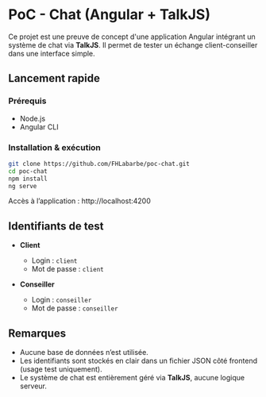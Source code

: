 # PoC - Chat (Angular + TalkJS)

Ce projet est une preuve de concept d'une application Angular intégrant un système de chat via **TalkJS**. Il permet de tester un échange client-conseiller dans une interface simple.

## Lancement rapide

### Prérequis
- Node.js
- Angular CLI

### Installation & exécution

```bash
git clone https://github.com/FHLabarbe/poc-chat.git
cd poc-chat
npm install
ng serve
```

Accès à l’application : http://localhost:4200

## Identifiants de test

- **Client**  
  - Login : `client`  
  - Mot de passe : `client`

- **Conseiller**  
  - Login : `conseiller`  
  - Mot de passe : `conseiller`

## Remarques

- Aucune base de données n’est utilisée. 
- Les identifiants sont stockés en clair dans un fichier JSON côté frontend (usage test uniquement).
- Le système de chat est entièrement géré via **TalkJS**, aucune logique serveur.
